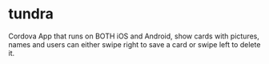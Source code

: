 # tundra
Cordova App that runs on BOTH iOS and Android, show cards with pictures, names and users can either swipe right to save a card or swipe left to delete it.
